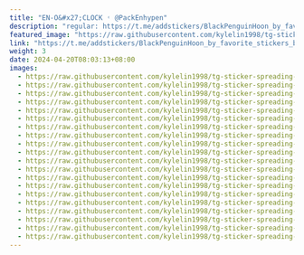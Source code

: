 ```yaml
---
title: "EN-O&#x27;CLOCK ˓ @PackEnhypen"
description: "regular: https://t.me/addstickers/BlackPenguinHoon_by_favorite_stickers_bot"
featured_image: "https://raw.githubusercontent.com/kylelin1998/tg-sticker-spreading-worldwide-images/main/img/5ce49f59-a5be-42c5-ba52-f64398e9f613.jpg"
link: "https://t.me/addstickers/BlackPenguinHoon_by_favorite_stickers_bot"
weight: 3
date: 2024-04-20T08:03:13+08:00
images:
  - https://raw.githubusercontent.com/kylelin1998/tg-sticker-spreading-worldwide-images/main/img/5ce49f59-a5be-42c5-ba52-f64398e9f613.jpg
  - https://raw.githubusercontent.com/kylelin1998/tg-sticker-spreading-worldwide-images/main/img/c38c2399-ec5c-480b-a439-ff86464813a4.jpg
  - https://raw.githubusercontent.com/kylelin1998/tg-sticker-spreading-worldwide-images/main/img/e4c86adf-4d4e-4563-a247-b5e69e729639.jpg
  - https://raw.githubusercontent.com/kylelin1998/tg-sticker-spreading-worldwide-images/main/img/628920b2-f625-4d54-9141-aa335d3d5e39.jpg
  - https://raw.githubusercontent.com/kylelin1998/tg-sticker-spreading-worldwide-images/main/img/365db8af-fe65-4748-9ea9-97f005747066.jpg
  - https://raw.githubusercontent.com/kylelin1998/tg-sticker-spreading-worldwide-images/main/img/cd70f17c-d9af-42f7-9bb6-91039804dac1.jpg
  - https://raw.githubusercontent.com/kylelin1998/tg-sticker-spreading-worldwide-images/main/img/2686ac3b-eaac-4147-8f8a-110daeee87e0.jpg
  - https://raw.githubusercontent.com/kylelin1998/tg-sticker-spreading-worldwide-images/main/img/c01a75d9-27d0-4d2e-9599-53b9915f3adf.jpg
  - https://raw.githubusercontent.com/kylelin1998/tg-sticker-spreading-worldwide-images/main/img/3dec736f-5d08-4228-9e54-64d51c456716.jpg
  - https://raw.githubusercontent.com/kylelin1998/tg-sticker-spreading-worldwide-images/main/img/f30c1e90-8be2-48d4-a6df-d24438838bf0.jpg
  - https://raw.githubusercontent.com/kylelin1998/tg-sticker-spreading-worldwide-images/main/img/c02c99d2-564b-4960-a31a-e15b57b49940.jpg
  - https://raw.githubusercontent.com/kylelin1998/tg-sticker-spreading-worldwide-images/main/img/eed1d043-209b-4eb8-8fd7-3369f2805809.jpg
  - https://raw.githubusercontent.com/kylelin1998/tg-sticker-spreading-worldwide-images/main/img/9538f2be-2fe6-41de-b89a-cfa8928f1e61.jpg
  - https://raw.githubusercontent.com/kylelin1998/tg-sticker-spreading-worldwide-images/main/img/7adda973-538c-4af6-a0b5-0e2c50f0bd86.jpg
  - https://raw.githubusercontent.com/kylelin1998/tg-sticker-spreading-worldwide-images/main/img/d6761f0e-7256-4f89-9b76-927d71951205.jpg
  - https://raw.githubusercontent.com/kylelin1998/tg-sticker-spreading-worldwide-images/main/img/56fdcc8e-ba95-40b8-a3f7-8e99aaeb5d8f.jpg
  - https://raw.githubusercontent.com/kylelin1998/tg-sticker-spreading-worldwide-images/main/img/a239b2a7-a115-485b-832f-b1a5646476d8.jpg
  - https://raw.githubusercontent.com/kylelin1998/tg-sticker-spreading-worldwide-images/main/img/0ae33b42-7184-4403-a9c2-f1fa3dc6dda6.jpg
  - https://raw.githubusercontent.com/kylelin1998/tg-sticker-spreading-worldwide-images/main/img/9de83886-a15a-49dc-8ce4-2e4631030d69.jpg
  - https://raw.githubusercontent.com/kylelin1998/tg-sticker-spreading-worldwide-images/main/img/5b0dfe64-ba1b-4fd5-b21f-0cc3b914789d.jpg
---
```


